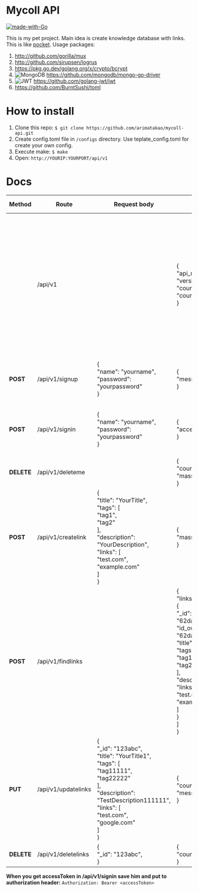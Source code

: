 # Mycoll API

[![made-with-Go](https://img.shields.io/badge/Made%20with-Go-1f425f.svg)](https://go.dev/)

This is my pet project. Main idea is create knowledge database with links. This is like [pocket](https://www.mozilla.org/en-US/firefox/pocket/).
Usage packages:

1. http://github.com/gorilla/mux
2. http://github.com/sirupsen/logrus
3. https://pkg.go.dev/golang.org/x/crypto/bcrypt
4. ![MongoDB](https://img.shields.io/badge/MongoDB-%234ea94b.svg?style=for-the-badge&logo=mongodb&logoColor=white) https://github.com/mongodb/mongo-go-driver
5. ![JWT](https://img.shields.io/badge/JWT-black?style=for-the-badge&logo=JSON%20web%20tokens) https://github.com/golang-jwt/jwt
6. https://github.com/BurntSushi/toml

# How to install

1. Clone this repo: `$ git clone https://github.com/arimatakao/mycoll-api.git`
2. Create config.toml file in `/configs` directory. Use teplate_config.toml for create your own config.
3. Execute make: `$ make`
4. Open: `http://YOURIP:YOURPORT/api/v1`

# Docs

| Method     | Route               | Request body                                                 | Example response                                             | Error Response                                               |
| ---------- | ------------------- | ------------------------------------------------------------ | ------------------------------------------------------------ | ------------------------------------------------------------ |
|            | /api/v1             |                                                              | {<br/>    "api_name": "mycoll",<br/>    "version": "v1",<br/>    "count_users": 123,<br/>    "count_links": 123<br/>} | 1. Always when request body is wrong<br />{<br />"error": "Wrong json"<br />}<br />2. Always when error in server side<br />{<br />"error": "Something wrong"<br />} |
| **POST**   | /api/v1/signup      | {<br/>    "name": "yourname",<br/>    "password": "yourpassword"<br/>} | {<br/>    "message": "Created new user"<br/>}                | {<br/>    "error": "User is already exist"<br/>}             |
| **POST**   | /api/v1/signin      | {<br/>    "name": "yourname",<br/>    "password": "yourpassword"<br/>} | {<br/>    "accessToken": "adc.adc.adc"<br/>}                 | {<br />"error": "Wrong username or password"<br />}          |
| **DELETE** | /api/v1/deleteme    |                                                              | {<br/>    "count_deleted_links": 123,<br/>    "massage": "Success"<br/>} |                                                              |
| **POST**   | /api/v1/createlink  | {<br/>    "title": "YourTitle",<br/>    "tags": [<br/>        "tag1",<br/>        "tag2"<br/>    ],<br/>    "description": "YourDescription",<br/>    "links": [<br/>        "test.com",<br/>        "example.com"<br/>    ]<br/>} | {<br/>    "massage": "123abc"<br/>}                          |                                                              |
| **POST**   | /api/v1/findlinks   |                                                              | {<br/>    "links": [<br/>        {<br/>            "_id": "62da8938f370fd0fd9075381",<br/>            "id_owner": "62da8920f370fd0fd9075380",<br/>            "title": "YourTitle",<br/>            "tags": [<br/>                "tag1",<br/>                "tag2"<br/>            ],<br/>            "description": "TestDescription",<br/>            "links": [<br/>                "test.com",<br/>                "example.com"<br/>            ]<br/>        }<br/>    ]<br/>} | {<br/>    "links": null<br />}                               |
| **PUT**    | /api/v1/updatelinks | {<br/>    "_id": "123abc",<br/>    "title": "YourTitle1",<br/>    "tags": [<br/>        "tag11111",<br/>        "tag22222"<br/>    ],<br/>    "description": "TestDescription111111",<br/>    "links": [<br/>        "test.com",<br/>        "google.com"<br/>    ]<br/>} | {<br/>    "count_updated": 1,<br/>    "message": "Update success"<br/>} |                                                              |
| **DELETE** | /api/v1/deletelinks | {<br/>    "_id": "123abc",<br/>}                             | {<br/>    "count_deleted": 1<br />}                          |                                                              |

**When you get accessToken in /api/v1/signin save him and put to authorization header:** `Authorization: Bearer <accessToken>`
